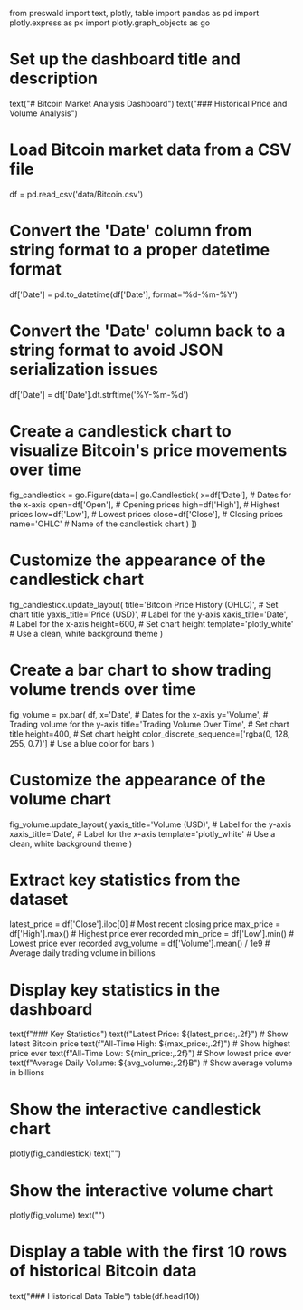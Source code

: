 from preswald import text, plotly, table
import pandas as pd
import plotly.express as px
import plotly.graph_objects as go

# Set up the dashboard title and description
text("# Bitcoin Market Analysis Dashboard")
text("### Historical Price and Volume Analysis")

# Load Bitcoin market data from a CSV file
df = pd.read_csv('data/Bitcoin.csv')

# Convert the 'Date' column from string format to a proper datetime format
df['Date'] = pd.to_datetime(df['Date'], format='%d-%m-%Y')

# Convert the 'Date' column back to a string format to avoid JSON serialization issues
df['Date'] = df['Date'].dt.strftime('%Y-%m-%d')

# Create a candlestick chart to visualize Bitcoin's price movements over time
fig_candlestick = go.Figure(data=[
    go.Candlestick(
        x=df['Date'],  # Dates for the x-axis
        open=df['Open'],  # Opening prices
        high=df['High'],  # Highest prices
        low=df['Low'],  # Lowest prices
        close=df['Close'],  # Closing prices
        name='OHLC'  # Name of the candlestick chart
    )
])

# Customize the appearance of the candlestick chart
fig_candlestick.update_layout(
    title='Bitcoin Price History (OHLC)',  # Set chart title
    yaxis_title='Price (USD)',  # Label for the y-axis
    xaxis_title='Date',  # Label for the x-axis
    height=600,  # Set chart height
    template='plotly_white'  # Use a clean, white background theme
)

# Create a bar chart to show trading volume trends over time
fig_volume = px.bar(
    df,
    x='Date',  # Dates for the x-axis
    y='Volume',  # Trading volume for the y-axis
    title='Trading Volume Over Time',  # Set chart title
    height=400,  # Set chart height
    color_discrete_sequence=['rgba(0, 128, 255, 0.7)']  # Use a blue color for bars
)

# Customize the appearance of the volume chart
fig_volume.update_layout(
    yaxis_title='Volume (USD)',  # Label for the y-axis
    xaxis_title='Date',  # Label for the x-axis
    template='plotly_white'  # Use a clean, white background theme
)

# Extract key statistics from the dataset
latest_price = df['Close'].iloc[0]  # Most recent closing price
max_price = df['High'].max()  # Highest price ever recorded
min_price = df['Low'].min()  # Lowest price ever recorded
avg_volume = df['Volume'].mean() / 1e9  # Average daily trading volume in billions

# Display key statistics in the dashboard
text(f"### Key Statistics")
text(f"Latest Price: ${latest_price:,.2f}")  # Show latest Bitcoin price
text(f"All-Time High: ${max_price:,.2f}")  # Show highest price ever
text(f"All-Time Low: ${min_price:,.2f}")  # Show lowest price ever
text(f"Average Daily Volume: ${avg_volume:,.2f}B")  # Show average volume in billions

# Show the interactive candlestick chart
plotly(fig_candlestick)
text("")

# Show the interactive volume chart
plotly(fig_volume)
text("")

# Display a table with the first 10 rows of historical Bitcoin data
text("### Historical Data Table")
table(df.head(10))
